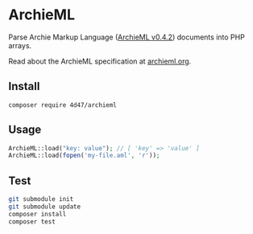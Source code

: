 
# ArchieML

Parse Archie Markup Language ([ArchieML v0.4.2](https://github.com/newsdev/archieml-js/blob/e0fab24/archieml.js)) documents into PHP arrays.

Read about the ArchieML specification at [archieml.org](http://archieml.org).

## Install

`composer require 4d47/archieml`

## Usage

```php
ArchieML::load("key: value"); // [ 'key' => 'value' ]
ArchieML::load(fopen('my-file.aml', 'r'));
```

## Test
```sh
git submodule init
git submodule update
composer install
composer test
```
